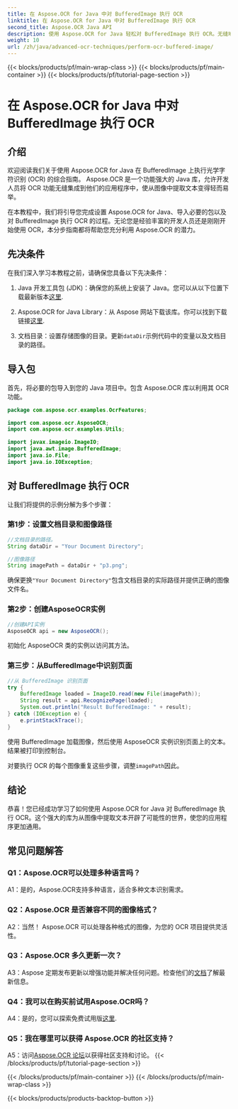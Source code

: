 ```yaml
---
title: 在 Aspose.OCR for Java 中对 BufferedImage 执行 OCR
linktitle: 在 Aspose.OCR for Java 中对 BufferedImage 执行 OCR
second_title: Aspose.OCR Java API
description: 使用 Aspose.OCR for Java 轻松对 BufferedImage 执行 OCR。无缝地从图像中提取文本。立即下载以获得多功能文本识别体验。
weight: 10
url: /zh/java/advanced-ocr-techniques/perform-ocr-buffered-image/
---
```


{{< blocks/products/pf/main-wrap-class >}}
{{< blocks/products/pf/main-container >}}
{{< blocks/products/pf/tutorial-page-section >}}

# 在 Aspose.OCR for Java 中对 BufferedImage 执行 OCR

## 介绍

欢迎阅读我们关于使用 Aspose.OCR for Java 在 BufferedImage 上执行光学字符识别 (OCR) 的综合指南。 Aspose.OCR 是一个功能强大的 Java 库，允许开发人员将 OCR 功能无缝集成到他们的应用程序中，使从图像中提取文本变得轻而易举。

在本教程中，我们将引导您完成设置 Aspose.OCR for Java、导入必要的包以及对 BufferedImage 执行 OCR 的过程。无论您是经验丰富的开发人员还是刚刚开始使用 OCR，本分步指南都将帮助您充分利用 Aspose.OCR 的潜力。

## 先决条件

在我们深入学习本教程之前，请确保您具备以下先决条件：

1.  Java 开发工具包 (JDK)：确保您的系统上安装了 Java。您可以从以下位置下载最新版本[这里](https://www.oracle.com/java/technologies/javase-downloads.html).

2. Aspose.OCR for Java Library：从 Aspose 网站下载该库。你可以找到下载链接[这里](https://releases.aspose.com/ocr/java/).

3. 文档目录：设置存储图像的目录。更新`dataDir`示例代码中的变量以及文档目录的路径。

## 导入包

首先，将必要的包导入到您的 Java 项目中。包含 Aspose.OCR 库以利用其 OCR 功能。

```java
package com.aspose.ocr.examples.OcrFeatures;

import com.aspose.ocr.AsposeOCR;
import com.aspose.ocr.examples.Utils;

import javax.imageio.ImageIO;
import java.awt.image.BufferedImage;
import java.io.File;
import java.io.IOException;
```

## 对 BufferedImage 执行 OCR

让我们将提供的示例分解为多个步骤：

### 第1步：设置文档目录和图像路径

```java
//文档目录的路径。
String dataDir = "Your Document Directory";

//图像路径
String imagePath = dataDir + "p3.png";
```

确保更换`"Your Document Directory"`包含文档目录的实际路径并提供正确的图像文件名。

### 第2步：创建AsposeOCR实例

```java
//创建API实例
AsposeOCR api = new AsposeOCR();
```

初始化 AsposeOCR 类的实例以访问其方法。

### 第三步：从BufferedImage中识别页面

```java
//从 BufferedImage 识别页面
try {
    BufferedImage loaded = ImageIO.read(new File(imagePath));
    String result = api.RecognizePage(loaded);
    System.out.println("Result BufferedImage: " + result);
} catch (IOException e) {
    e.printStackTrace();
}
```

使用 BufferedImage 加载图像，然后使用 AsposeOCR 实例识别页面上的文本。结果被打印到控制台。

对要执行 OCR 的每个图像重复这些步骤，调整`imagePath`因此。

## 结论

恭喜！您已经成功学习了如何使用 Aspose.OCR for Java 对 BufferedImage 执行 OCR。这个强大的库为从图像中提取文本开辟了可能性的世界，使您的应用程序更加通用。

## 常见问题解答

### Q1：Aspose.OCR可以处理多种语言吗？

A1：是的，Aspose.OCR支持多种语言，适合多种文本识别需求。

### Q2：Aspose.OCR 是否兼容不同的图像格式？

A2：当然！ Aspose.OCR 可以处理各种格式的图像，为您的 OCR 项目提供灵活性。

### Q3：Aspose.OCR 多久更新一次？

A3：Aspose 定期发布更新以增强功能并解决任何问题。检查他们的[文档](https://reference.aspose.com/ocr/java/)了解最新信息。

### Q4：我可以在购买前试用Aspose.OCR吗？

 A4：是的，您可以探索免费试用版[这里](https://releases.aspose.com/).

### Q5：我在哪里可以获得 Aspose.OCR 的社区支持？

 A5：访问[Aspose.OCR 论坛](https://forum.aspose.com/c/ocr/16)以获得社区支持和讨论。
{{< /blocks/products/pf/tutorial-page-section >}}

{{< /blocks/products/pf/main-container >}}
{{< /blocks/products/pf/main-wrap-class >}}

{{< blocks/products/products-backtop-button >}}
